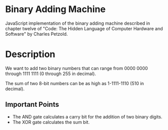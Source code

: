 # Binary Adding Machine
JavaScript implementation of the binary adding machine described in chapter twelve of "Code: The Hidden Language of Computer Hardware and Software" by Charles Petzold.

# Description
We want to add two binary numbers that can range from 0000 0000 through 1111 1111 (0 through 255 in decimal).

The sum of two 8-bit numbers can be as high as 1-1111-1110 (510 in decimal).

## Important Points
- The AND gate calculates a carry bit for the addition of two binary digits.
- The XOR gate calculates the sum bit.